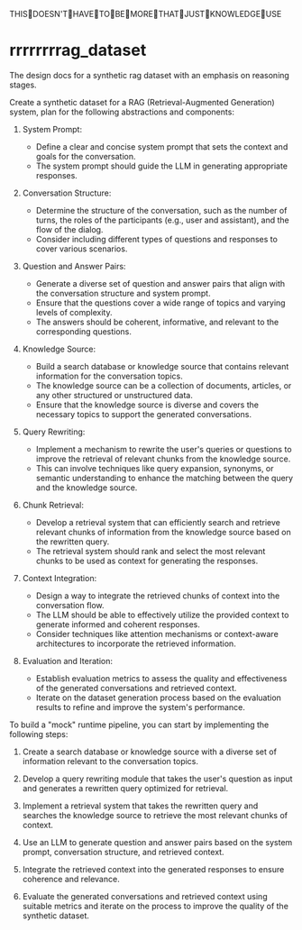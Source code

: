 THIS👏DOESN'T👏HAVE👏TO👏BE👏MORE👏THAT👏JUST👏KNOWLEDGE👏USE

# rrrrrrrrag_dataset
The design docs for a synthetic rag dataset with an emphasis on reasoning stages. 

Create a synthetic dataset for a RAG (Retrieval-Augmented Generation) system, plan for the following abstractions and components:

1. System Prompt:
   - Define a clear and concise system prompt that sets the context and goals for the conversation.
   - The system prompt should guide the LLM in generating appropriate responses.

2. Conversation Structure:
   - Determine the structure of the conversation, such as the number of turns, the roles of the participants (e.g., user and assistant), and the flow of the dialog.
   - Consider including different types of questions and responses to cover various scenarios.

3. Question and Answer Pairs:
   - Generate a diverse set of question and answer pairs that align with the conversation structure and system prompt.
   - Ensure that the questions cover a wide range of topics and varying levels of complexity.
   - The answers should be coherent, informative, and relevant to the corresponding questions.

4. Knowledge Source:
   - Build a search database or knowledge source that contains relevant information for the conversation topics.
   - The knowledge source can be a collection of documents, articles, or any other structured or unstructured data.
   - Ensure that the knowledge source is diverse and covers the necessary topics to support the generated conversations.

5. Query Rewriting:
   - Implement a mechanism to rewrite the user's queries or questions to improve the retrieval of relevant chunks from the knowledge source.
   - This can involve techniques like query expansion, synonyms, or semantic understanding to enhance the matching between the query and the knowledge source.

6. Chunk Retrieval:
   - Develop a retrieval system that can efficiently search and retrieve relevant chunks of information from the knowledge source based on the rewritten query.
   - The retrieval system should rank and select the most relevant chunks to be used as context for generating the responses.

7. Context Integration:
   - Design a way to integrate the retrieved chunks of context into the conversation flow.
   - The LLM should be able to effectively utilize the provided context to generate informed and coherent responses.
   - Consider techniques like attention mechanisms or context-aware architectures to incorporate the retrieved information.

8. Evaluation and Iteration:
   - Establish evaluation metrics to assess the quality and effectiveness of the generated conversations and retrieved context.
   - Iterate on the dataset generation process based on the evaluation results to refine and improve the system's performance.

To build a "mock" runtime pipeline, you can start by implementing the following steps:

1. Create a search database or knowledge source with a diverse set of information relevant to the conversation topics.

2. Develop a query rewriting module that takes the user's question as input and generates a rewritten query optimized for retrieval.

3. Implement a retrieval system that takes the rewritten query and searches the knowledge source to retrieve the most relevant chunks of context.

4. Use an LLM to generate question and answer pairs based on the system prompt, conversation structure, and retrieved context.

5. Integrate the retrieved context into the generated responses to ensure coherence and relevance.

6. Evaluate the generated conversations and retrieved context using suitable metrics and iterate on the process to improve the quality of the synthetic dataset.
